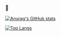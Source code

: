 ### 👋

<!--
**S-ryoichi/S-ryoichi** is a ✨ _special_ ✨ repository because its `README.md` (this file) appears on your GitHub profile.

Here are some ideas to get you started:

- 🔭 I’m currently working on ...
- 🌱 I’m currently learning ...
- 👯 I’m looking to collaborate on ...
- 🤔 I’m looking for help with ...
- 💬 Ask me about ...
- 📫 How to reach me: ...
- 😄 Pronouns: ...
- ⚡ Fun fact: ...
-->


[![Anurag's GitHub stats](https://github-readme-stats.vercel.app/api?username=S-ryoichi
)](https://github.com/S-ryoichi/github-readme-stats)

[![Top Langs](https://github-readme-stats.vercel.app/api/top-langs/?username=S-ryoichi&layout=compact
)](https://github.com/S-ryoichi/github-readme-stats)

